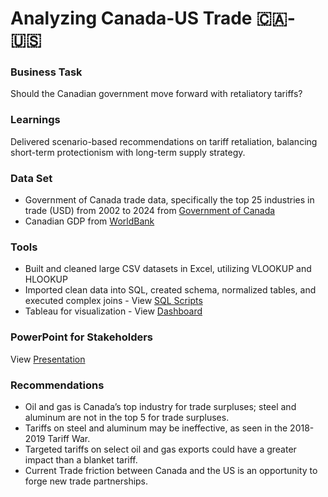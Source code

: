 # Analyzing Canada-US Trade 🇨🇦-🇺🇸

### Business Task 
Should the Canadian government move forward with retaliatory tariffs?

### Learnings
Delivered scenario-based recommendations on tariff retaliation, balancing short-term protectionism with long-term supply strategy.

### Data Set
- Government of Canada trade data, specifically the top 25 industries in trade (USD) from 2002 to 2024 from [Government of Canada](https://ised-isde.canada.ca/app/ixb/tdo/crtr.html?&productType=NAICS&lang=eng)
- Canadian GDP from [WorldBank](https://data.worldbank.org/indicator/NY.GDP.MKTP.CD?end=2023&locations=CA&start=2000&utm_source=chatgpt.com)

### Tools
- Built and cleaned large CSV datasets in Excel, utilizing VLOOKUP and HLOOKUP
- Imported clean data into SQL, created schema, normalized tables, and executed complex joins - View [SQL Scripts](https://github.com/francheska123/Canadian-US-trade-analysis/blob/main/final_project.sql)
- Tableau for visualization - View [Dashboard](https://public.tableau.com/views/Canada-US-Trade-Case-Study/Sheet5?:language=en-US&publish=yes&:sid=&:redirect=auth&:display_count=n&:origin=viz_share_link)

### PowerPoint for Stakeholders
View [Presentation](https://github.com/francheska123/Canadian-US-trade-analysis/blob/main/Stakeholder-Presentation.pdf)

### Recommendations
- Oil and gas is Canada’s top industry for trade surpluses; steel and aluminum are not in the top 5 for trade surpluses.
- Tariffs on steel and aluminum may be ineffective, as seen in the 2018-2019 Tariff War.
- Targeted tariffs on select oil and gas exports could have a greater impact than a blanket tariff.
- Current Trade friction between Canada and the US is an opportunity to forge new trade partnerships.
